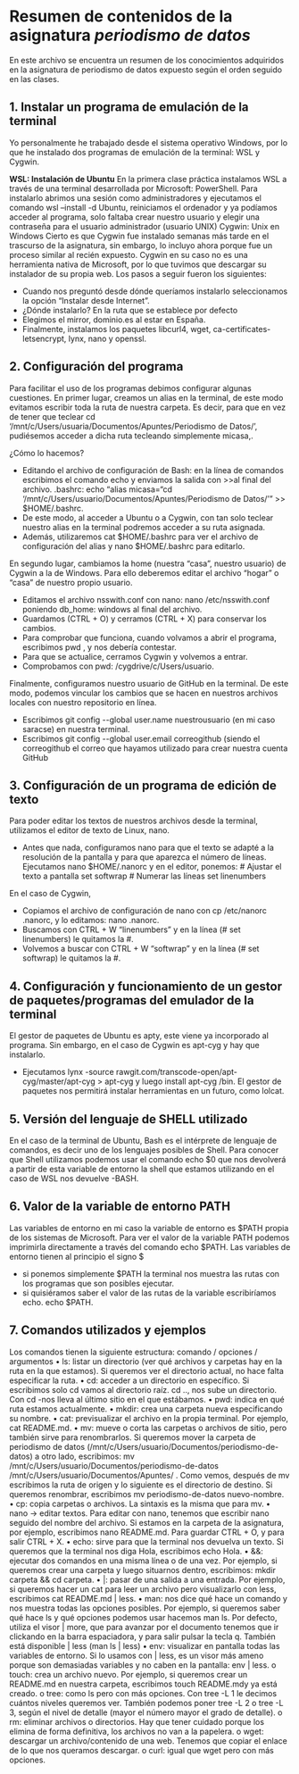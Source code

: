 # Resumen de contenidos de la asignatura *periodismo de datos*
En este archivo se encuentra un resumen de los conocimientos adquiridos en la asignatura de periodismo de datos expuesto según el orden seguido en las clases.
## 1.	Instalar un programa de emulación de la terminal

Yo personalmente he trabajado desde el sistema operativo Windows, por lo que he instalado dos programas de emulación de la terminal: WSL y Cygwin.

**WSL: Instalación de Ubuntu**
En la primera clase práctica instalamos WSL a través de una terminal desarrollada por Microsoft: PowerShell. Para instalarlo abrimos una sesión como administradores y ejecutamos el comando wsl –install -d Ubuntu, reiniciamos el ordenador y ya podíamos acceder al programa, solo faltaba crear nuestro usuario y elegir una contraseña para el usuario administrador (usuario UNIX)
Cygwin: Unix en Windows
Cierto es que Cygwin fue instalado semanas más tarde en el trascurso de la asignatura, sin embargo, lo incluyo ahora porque fue un proceso similar al recién expuesto.
Cygwin en su caso no es una herramienta nativa de Microsoft, por lo que tuvimos que descargar su instalador de su propia web. Los pasos a seguir fueron los siguientes:
-	Cuando nos preguntó desde dónde queríamos instalarlo seleccionamos la opción “Instalar desde Internet”.
-	¿Dónde instalarlo? En la ruta que se establece por defecto
-	Elegimos el mirror, dominio.es al estar en España.
-	Finalmente, instalamos los paquetes libcurl4, wget, ca-certificates-letsencrypt, lynx, nano y openssl.

## 2. Configuración del programa
Para facilitar el uso de los programas debimos configurar algunas cuestiones. 
En primer lugar, creamos un alias en la terminal, 
de este modo evitamos escribir toda la ruta de nuestra carpeta. 
Es decir, para que en vez de tener que teclear cd ‘/mnt/c/Users/usuaria/Documentos/Apuntes/Periodismo de Datos/’, pudiésemos acceder a dicha ruta tecleando simplemente  micasa,. 

¿Cómo lo hacemos? 
-	Editando el archivo de configuración de Bash: en la línea de comandos escribimos el comando echo  y enviamos la salida con >>al final del archivo. .bashrc: echo “alias micasa=“cd ‘/mnt/c/Users/usuario/Documentos/Apuntes/Periodismo de Datos/’” >> $HOME/.bashrc.
-	De este modo, al acceder a Ubuntu o a Cygwin, con tan solo teclear nuestro alias en la terminal podremos acceder a su ruta asignada. 
-	Además, utilizaremos cat $HOME/.bashrc para ver el archivo de configuración del alias y nano $HOME/.bashrc para editarlo.

En segundo lugar, cambiamos la home (nuestra “casa”, nuestro usuario) de Cygwin a la de Windows.
Para ello deberemos editar el archivo “hogar” o “casa” de nuestro propio usuario.
-	Editamos el archivo nsswith.conf con nano: nano /etc/nsswith.conf poniendo db_home: windows al final del archivo.
-	Guardamos (CTRL + O) y cerramos (CTRL + X) para conservar los cambios.
-	Para comprobar que funciona, cuando volvamos a abrir el programa, escribimos pwd , y nos debería contestar.
-	Para que se actualice, cerramos Cygwin y volvemos a entrar.
-	Comprobamos con pwd: /cygdrive/c/Users/usuario.

Finalmente, configuramos nuestro usuario de GitHub en la terminal. 
De este modo, podemos vincular los cambios que se hacen en nuestros archivos locales con nuestro repositorio en línea.
-	Escribimos git config --global user.name nuestrousuario (en mi caso saracse) en nuestra terminal.
-	Escribimos git config --global user.email correogithub (siendo el correogithub el correo que hayamos utilizado para crear nuestra cuenta GitHub

## 3. Configuración de un programa de edición de texto
Para poder editar los textos de nuestros archivos desde la terminal, utilizamos el editor de texto de Linux, nano. 
-	Antes que nada, configuramos nano para que el texto se adapté a la resolución de la pantalla y para que aparezca el número de líneas. Ejecutamos nano $HOME/.nanorc y en el editor, ponemos: # Ajustar el texto a pantalla
set softwrap # Numerar las líneas
set linenumbers

En el caso de Cygwin, 
-	Copiamos el archivo de configuración de nano con cp /etc/nanorc .nanorc, y lo editamos: nano .nanorc.
-	Buscamos con CTRL + W “linenumbers” y en la línea (# set linenumbers) le quitamos la #.
-	Volvemos a buscar con CTRL + W “softwrap” y en la línea (# set softwrap) le quitamos la #.

## 4. Configuración y funcionamiento de un gestor de paquetes/programas del emulador de la terminal
El gestor de paquetes de Ubuntu es apty, este viene ya incorporado al programa. 
Sin embargo, en el caso de Cygwin es apt-cyg y hay que instalarlo. 
-	 Ejecutamos lynx -source rawgit.com/transcode-open/apt-cyg/master/apt-cyg > apt-cyg y luego install apt-cyg /bin. 
El gestor de paquetes nos permitirá instalar herramientas en un futuro, como lolcat.
## 5. Versión del lenguaje de SHELL utilizado
En el caso de la terminal de Ubuntu, Bash es el intérprete de lenguaje de comandos, es decir uno de los lenguajes posibles de Shell. 
Para conocer que Shell utilizamos podemos usar el comando echo $0 que nos devolverá a partir de esta variable de entorno la shell que estamos utilizando en el caso de WSL nos devuelve -BASH.

## 6. Valor de la variable de entorno PATH
Las variables de entorno en mi caso la variable de entorno es $PATH propia de los sistemas de Microsoft. 
Para ver el valor de la variable PATH podemos imprimirla directamente a través del comando echo $PATH.
Las variables de entorno tienen al principio el signo $ 
-	si ponemos simplemente $PATH la terminal nos muestra las rutas con los programas que son posibles ejecutar. 
-	si quisiéramos saber el valor de las rutas de la variable escribiríamos echo. echo $PATH.

## 7. Comandos utilizados y ejemplos
Los comandos tienen la siguiente estructura: comando / opciones / argumentos
•	ls: listar un directorio (ver qué archivos y carpetas hay en la ruta en la que estamos). Si queremos ver el directorio actual, no hace falta especificar la ruta.
•	cd: acceder a un directorio en específico. Si escribimos solo cd vamos al directorio raíz. cd .., nos sube un directorio. Con cd -nos lleva al último sitio en el que estábamos.
•	pwd: indica en qué ruta estamos actualmente.
•	mkdir: crea una carpeta nueva especificando su nombre.
•	cat: previsualizar el archivo en la propia terminal. Por ejemplo, cat README.md.
•	mv: mueve o corta las carpetas o archivos de sitio, pero también sirve para renombrarlos. Si queremos mover la carpeta de periodismo de datos (/mnt/c/Users/usuario/Documentos/periodismo-de-datos) a otro lado, escribimos: mv /mnt/c/Users/usuario/Documentos/periodismo-de-datos /mnt/c/Users/usuario/Documentos/Apuntes/ . Como vemos, después de mv escribimos la ruta de origen y lo siguiente es el directorio de destino. Si queremos renombrar, escribimos mv periodismo-de-datos nuevo-nombre.
•	cp: copia carpetas o archivos. La sintaxis es la misma que para mv.
•	nano → editar textos. Para editar con nano, tenemos que escribir nano seguido del nombre del archivo. Si estamos en la carpeta de la asignatura, por ejemplo, escribimos nano README.md. Para guardar CTRL + O, y para salir CTRL + X.
•	echo: sirve para que la terminal nos devuelva un texto. Si queremos que la terminal nos diga Hola, escribimos echo Hola.
•	&&: ejecutar dos comandos en una misma línea o de una vez. Por ejemplo, si queremos crear una carpeta y luego situarnos dentro, escribimos: mkdir carpeta && cd carpeta.
•	|: pasar de una salida a una entrada. Por ejemplo, si queremos hacer un cat para leer un archivo pero visualizarlo con less, escribimos cat README.md | less.
•	man: nos dice qué hace un comando y nos muestra todas las opciones posibles. Por ejemplo, si queremos saber qué hace ls y qué opciones podemos usar hacemos man ls. Por defecto, utiliza el visor | more, que para avanzar por el documento tenemos que ir clickando en la barra espaciadora, y para salir pulsar la tecla q. También está disponible | less (man ls | less)
•	env: visualizar en pantalla todas las variables de entorno. Si lo usamos con | less, es un visor más ameno porque son demasiadas variables y no caben en la pantalla: env | less.
o	touch: crea un archivo nuevo. Por ejemplo, si queremos crear un README.md en nuestra carpeta, escribimos touch README.mdy ya está creado.
o	tree: como ls pero con más opciones. Con tree -L 1 le decimos cuántos niveles queremos ver. También podemos poner tree -L 2 o tree -L 3, según el nivel de detalle (mayor el número mayor el grado de detalle).
o	rm: eliminar archivos o directorios. Hay que tener cuidado porque los elimina de forma definitiva, los archivos no van a la papelera.
o	wget: descargar un archivo/contenido de una web. Tenemos que copiar el enlace de lo que nos queramos descargar.
o	curl: igual que wget pero con más opciones.
